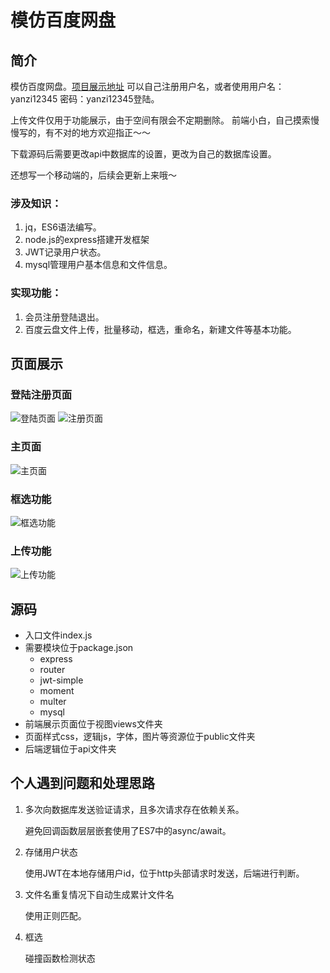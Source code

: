 # 模仿百度网盘

## 简介
模仿百度网盘。[项目展示地址](http://pan.loyous.com/)
可以自己注册用户名，或者使用用户名：yanzi12345 密码：yanzi12345登陆。

上传文件仅用于功能展示，由于空间有限会不定期删除。
前端小白，自己摸索慢慢写的，有不对的地方欢迎指正～～

下载源码后需要更改api中数据库的设置，更改为自己的数据库设置。

还想写一个移动端的，后续会更新上来哦～

### 涉及知识：
1. jq，ES6语法编写。
2. node.js的express搭建开发框架
3. JWT记录用户状态。
4. mysql管理用户基本信息和文件信息。

### 实现功能：
1. 会员注册登陆退出。
2. 百度云盘文件上传，批量移动，框选，重命名，新建文件等基本功能。

## 页面展示

### 登陆注册页面
![登陆页面](https://raw.githubusercontent.com/yanzi93/swallowPan/master/showimg/%E6%B3%A8%E5%86%8C%E9%A1%B5%E9%9D%A2.png)
![注册页面](https://raw.githubusercontent.com/yanzi93/swallowPan/master/showimg/%E7%99%BB%E9%99%86%E9%A1%B5%E9%9D%A2.png)

### 主页面
![主页面](https://github.com/yanzi93/swallowPan/blob/master/showimg/%E4%B8%BB%E9%A1%B5%E9%9D%A2.png?raw=true)

### 框选功能
![框选功能](https://github.com/yanzi93/swallowPan/blob/master/showimg/%E6%A1%86%E9%80%89.png?raw=true)

### 上传功能
![上传功能](https://github.com/yanzi93/swallowPan/blob/master/showimg/%E7%A7%BB%E5%8A%A8.png?raw=true)

## 源码
- 入口文件index.js
- 需要模块位于package.json
  - express
  - router
  - jwt-simple
  - moment
  - multer
  - mysql
- 前端展示页面位于视图views文件夹
- 页面样式css，逻辑js，字体，图片等资源位于public文件夹
- 后端逻辑位于api文件夹

## 个人遇到问题和处理思路
1. 多次向数据库发送验证请求，且多次请求存在依赖关系。

   避免回调函数层层嵌套使用了ES7中的async/await。
   
2. 存储用户状态

   使用JWT在本地存储用户id，位于http头部请求时发送，后端进行判断。
   
3. 文件名重复情况下自动生成累计文件名

   使用正则匹配。
   
4. 框选

   碰撞函数检测状态
   
